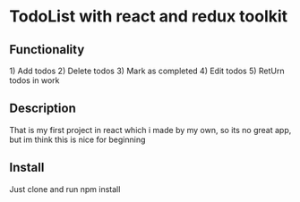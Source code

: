 <h1>TodoList with react and redux toolkit</h1>
<h2>Functionality</h2>
<p>
    1) Add todos
    2) Delete todos
    3) Mark as completed
    4) Edit todos
    5) RetUrn todos in work
</p>    
<h2>Description</h2>
<p>That is my first project in react which i made by my own, so its no great app, but im think this is nice for beginning</p>
<h2>Install</h2>
<p>Just clone and run npm install</p>